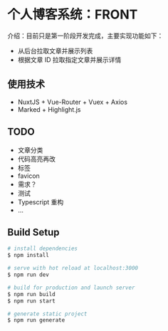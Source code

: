# 个人博客系统：FRONT

介绍：目前只是第一阶段开发完成，主要实现功能如下：

- 从后台拉取文章并展示列表
- 根据文章 ID 拉取指定文章并展示详情

## 使用技术

- NuxtJS + Vue-Router + Vuex + Axios
- Marked + Highlight.js

## TODO

- 文章分类
- 代码高亮再改
- 标签
- favicon
- 需求？
- 测试
- Typescript 重构
- ...

## Build Setup

```bash
# install dependencies
$ npm install

# serve with hot reload at localhost:3000
$ npm run dev

# build for production and launch server
$ npm run build
$ npm run start

# generate static project
$ npm run generate
```
